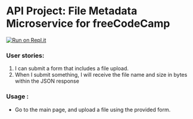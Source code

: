 
# API Project: File Metadata Microservice for freeCodeCamp
[![Run on Repl.it](https://repl.it/badge/github/freeCodeCamp/boilerplate-project-filemetadata)](https://repl.it/github/freeCodeCamp/boilerplate-project-filemetadata)
###    User stories:
1. I can submit a form that includes a file upload.
2. When I submit something, I will receive the file name and size in bytes within the JSON response

### Usage :
* Go to the main page, and upload a file using the provided form.
